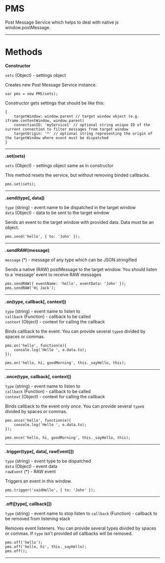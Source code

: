 PMS
===

Post Message Service which helps to deal with native js window.postMessage.

---

Methods
=======

**Constructor**

`sets` (Object) - settings object  

Creates new Post Message Service instance.

    var pms = new PMS(sets);

Constructor gets settings that should be like this:

    {
        targetWindow: window.parent // target window object (e.g. iframe.contentWindow, window.parent)
        connectionID: 'myService1' // optional string unique ID of the current connection to filter messages from target window
        targetOrigin: '*' // optional string representing the origin of the targetWindow where event must be dispatched
    }

---

**.set(sets)**

`sets` (Object) - settings object same as in constructor  

This method resets the service, but *without* removing binded callbacks.

    pms.set(sets);

---

**.send(type[, data])**

`type` (string) - event name to be dispatched in the target window  
`data` (Object) - data to be sent to the target window  

Sends an event to the target window with provided data. Data must be an object.

    pms.send('hello', { to: 'John' });

---

**.sendRAW(message)**

`message` (*) - message of any type which can be JSON.stringified  

Sends a native (RAW) postMessage to the target window. You should listen to a 'message' event to receive RAW messages

    pms.sendRAW({ eventName: 'hello', eventData: 'John' });
    pms.sendRAW('Hi Jack');

---

**.on(type, callback[, context])**

`type` (string) - event name to listen to  
`callback` (Function) - callback to be called  
`context` (Object) - context for calling the callback  

Binds callback to the event. You can provide several `type`s divided by spaces or commas.

    pms.on('hello', function(e){
        console.log('Hello ', e.data.to);
    });

    pms.on('hello, hi, goodMorning', this._sayHello, this);

---

**.once(type, callback[, context])**

`type` (string) - event name to listen to  
`callback` (Function) - callback to be called  
`context` (Object) - context for calling the callback  

Binds callback to the event only *once*. You can provide several `type`s divided by spaces or commas.

    pms.once('hello', function(e){
        console.log('Hello ', e.data.to);
    });

    pms.once('hello, hi, goodMorning', this._sayHello, this);

---

**.trigger(type[, data[, rawEvent]])**

`type` (string) - event type to be dispatched  
`data` (Object) - event data  
`rawEvent` (*) - RAW event  

Triggers an event in *this* window.

    pms.trigger('saidHello', { to: 'John' });

---

**.off([type[, callback]])**

`type` (string) - event name to stop listen to
`callback` (Function) - callback to be removed from listening stack

 Removes event listeners. You can provide several types divided by spaces or commas. If `type` isn't provided *all* callbacks will be removed.

    pms.off('hello');
    pms.off('hello, hi', this._sayHello);
    pms.off();

---
